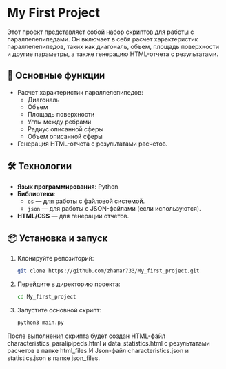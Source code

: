 # My First Project

Этот проект представляет собой набор скриптов для работы с параллелепипедами. Он включает в себя расчет характеристик параллелепипедов, таких как диагональ, объем, площадь поверхности и другие параметры, а также генерацию HTML-отчета с результатами.

## 🚀 Основные функции

- Расчет характеристик параллелепипедов:
  - Диагональ
  - Объем
  - Площадь поверхности
  - Углы между ребрами
  - Радиус описанной сферы
  - Объем описанной сферы
- Генерация HTML-отчета с результатами расчетов.

## 🛠️ Технологии

- **Язык программирования**: Python
- **Библиотеки**:
  - `os` — для работы с файловой системой.
  - `json` — для работы с JSON-файлами (если используются).
- **HTML/CSS** — для генерации отчетов.

## 📦 Установка и запуск

1. Клонируйте репозиторий:
   ```bash
   git clone https://github.com/zhanar733/My_first_project.git


2. Перейдите в директорию проекта:
   ```bash
   cd My_first_project  

3. Запустите основной скрипт:
   ```bash
   python3 main.py

После выполнения скрипта будет создан HTML-файл characteristics_paralipipeds.html и data_statistics.html с результатами расчетов  в папке html_files.И Json-файл characteristics.json и statistics.json в папке json_files.
